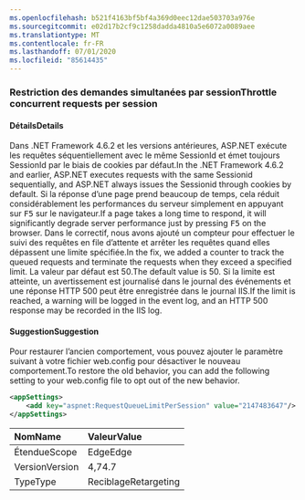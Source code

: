 ```yaml
---
ms.openlocfilehash: b521f4163bf5bf4a369d0eec12dae503703a976e
ms.sourcegitcommit: e02d17b2cf9c1258dadda4810a5e6072a0089aee
ms.translationtype: MT
ms.contentlocale: fr-FR
ms.lasthandoff: 07/01/2020
ms.locfileid: "85614435"
---
```

### <a name="throttle-concurrent-requests-per-session"></a><span data-ttu-id="17141-101">Restriction des demandes simultanées par session</span><span class="sxs-lookup"><span data-stu-id="17141-101">Throttle concurrent requests per session</span></span>

#### <a name="details"></a><span data-ttu-id="17141-102">Détails</span><span class="sxs-lookup"><span data-stu-id="17141-102">Details</span></span>

<span data-ttu-id="17141-103">Dans .NET Framework 4.6.2 et les versions antérieures, ASP.NET exécute les requêtes séquentiellement avec le même SessionId et émet toujours SessionId par le biais de cookies par défaut.</span><span class="sxs-lookup"><span data-stu-id="17141-103">In the .NET Framework 4.6.2 and earlier, ASP.NET executes requests with the same Sessionid sequentially, and ASP.NET always issues the Sessionid through cookies by default.</span></span> <span data-ttu-id="17141-104">Si la réponse d’une page prend beaucoup de temps, cela réduit considérablement les performances du serveur simplement en appuyant sur <kbd>F5</kbd> sur le navigateur.</span><span class="sxs-lookup"><span data-stu-id="17141-104">If a page takes a long time to respond, it will significantly degrade server performance just by pressing <kbd>F5</kbd> on the browser.</span></span> <span data-ttu-id="17141-105">Dans le correctif, nous avons ajouté un compteur pour effectuer le suivi des requêtes en file d’attente et arrêter les requêtes quand elles dépassent une limite spécifiée.</span><span class="sxs-lookup"><span data-stu-id="17141-105">In the fix, we added a counter to track the queued requests and terminate the requests when they exceed a specified limit.</span></span> <span data-ttu-id="17141-106">La valeur par défaut est 50.</span><span class="sxs-lookup"><span data-stu-id="17141-106">The default value is 50.</span></span> <span data-ttu-id="17141-107">Si la limite est atteinte, un avertissement est journalisé dans le journal des événements et une réponse HTTP 500 peut être enregistrée dans le journal IIS.</span><span class="sxs-lookup"><span data-stu-id="17141-107">If the limit is reached, a warning will be logged in the event log, and an HTTP 500 response may be recorded in the IIS log.</span></span>

#### <a name="suggestion"></a><span data-ttu-id="17141-108">Suggestion</span><span class="sxs-lookup"><span data-stu-id="17141-108">Suggestion</span></span>

<span data-ttu-id="17141-109">Pour restaurer l’ancien comportement, vous pouvez ajouter le paramètre suivant à votre fichier web.config pour désactiver le nouveau comportement.</span><span class="sxs-lookup"><span data-stu-id="17141-109">To restore the old behavior, you can add the following setting to your web.config file to opt out of the new behavior.</span></span>

```xml
<appSettings>
    <add key="aspnet:RequestQueueLimitPerSession" value="2147483647"/>
</appSettings>
```

| <span data-ttu-id="17141-110">Nom</span><span class="sxs-lookup"><span data-stu-id="17141-110">Name</span></span>    | <span data-ttu-id="17141-111">Valeur</span><span class="sxs-lookup"><span data-stu-id="17141-111">Value</span></span>       |
|:--------|:------------|
| <span data-ttu-id="17141-112">Étendue</span><span class="sxs-lookup"><span data-stu-id="17141-112">Scope</span></span>   | <span data-ttu-id="17141-113">Edge</span><span class="sxs-lookup"><span data-stu-id="17141-113">Edge</span></span>        |
| <span data-ttu-id="17141-114">Version</span><span class="sxs-lookup"><span data-stu-id="17141-114">Version</span></span> | <span data-ttu-id="17141-115">4,7</span><span class="sxs-lookup"><span data-stu-id="17141-115">4.7</span></span>         |
| <span data-ttu-id="17141-116">Type</span><span class="sxs-lookup"><span data-stu-id="17141-116">Type</span></span>    | <span data-ttu-id="17141-117">Reciblage</span><span class="sxs-lookup"><span data-stu-id="17141-117">Retargeting</span></span> |
